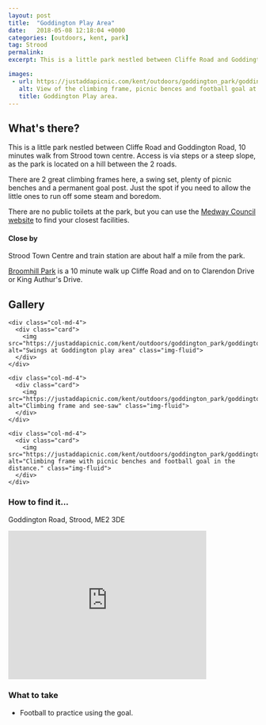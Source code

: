 ```yaml
---
layout: post
title:  "Goddington Play Area"
date:   2018-05-08 12:18:04 +0000
categories: [outdoors, kent, park]
tag: Strood
permalink: 
excerpt: This is a little park nestled between Cliffe Road and Goddington Road in Strood.  Great for restless childen on the way home from shopping.

images: 
 - url: https://justaddapicnic.com/kent/outdoors/goddington_park/goddington3.jpg
   alt: View of the climbing frame, picnic bences and football goal at the park.
   title: Goddington Play area.
---
```


## What's there?

This is a little park nestled between Cliffe Road and Goddington Road, 10 minutes walk from Strood town centre.  Access is via steps or a steep slope, as the park is located on a hill between the 2 roads.

There are 2 great climbing frames here, a swing set, plenty of picnic benches and a permanent goal post.  Just the spot if you need to allow the little ones to run off some steam and boredom.

There are no public toilets at the park, but you can use the [Medway Council website](http://www.medway.gov.uk/information/findmynearest.aspx?stype=36) to find your closest facilities.

#### Close by

Strood Town Centre and train station are about half a mile from the park.

[Broomhill Park](/outdoors/kent/park/2018/05/08/broomhill.html) is a 10 minute walk up Cliffe Road and on to Clarendon Drive or King Authur's Drive.

## Gallery

<div class="container">

  <div class="row">

    <div class="col-md-4">
      <div class="card">
        <img src="https://justaddapicnic.com/kent/outdoors/goddington_park/goddington1.jpg" alt="Swings at Goddington play area" class="img-fluid">
      </div> 
    </div>

    <div class="col-md-4">
      <div class="card">
        <img src="https://justaddapicnic.com/kent/outdoors/goddington_park/goddington2.jpg" alt="Climbing frame and see-saw" class="img-fluid">
      </div>
    </div>

    <div class="col-md-4">
      <div class="card">
        <img src="https://justaddapicnic.com/kent/outdoors/goddington_park/goddington4.jpg" alt="Climbing frame with picnic benches and football goal in the distance." class="img-fluid">
      </div>
    </div>

  </div>      
</div>


### How to find it...
Goddington Road, Strood, ME2 3DE

<iframe src="https://www.google.com/maps/embed?pb=!1m14!1m12!1m3!1d155.56631717026303!2d0.4948994894986809!3d51.401932479209634!2m3!1f0!2f0!3f0!3m2!1i1024!2i768!4f13.1!5e0!3m2!1sen!2suk!4v1525786508054" width="400" height="300" frameborder="0" style="border:0" allowfullscreen></iframe>

### What to take

* Football to practice using the goal.
